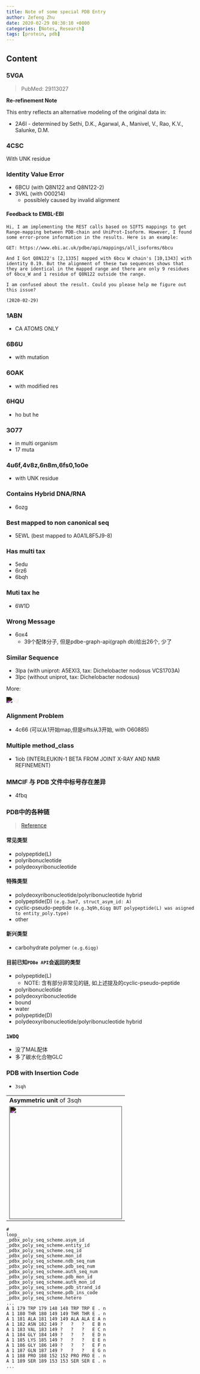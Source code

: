 ```yaml
---
title: Note of some special PDB Entry
author: Zefeng Zhu
date: 2020-02-29 08:30:10 +0800
categories: [Notes, Research]
tags: [protein, pdb]
---
```


## Content

### 5VGA

> PubMed: 29113027

__Re-refinement Note__

This entry reflects an alternative modeling of the original data in: 

* 2A6I - determined by Sethi, D.K., Agarwal, A., Manivel, V., Rao, K.V., Salunke, D.M.


### 4CSC

With UNK residue

### Identity Value Error

* 6BCU (with Q8N122 and Q8N122-2)
* 3VKL (with O00214)
  * possiblely caused by invalid alignment

#### Feedback to EMBL-EBI

```mail
Hi, I am implementing the REST calls based on SIFTS mappings to get Range-mapping between PDB-chain and UniProt-Isoform. However, I found some error-prone information in the results. Here is an example:

GET: https://www.ebi.ac.uk/pdbe/api/mappings/all_isoforms/6bcu

And I Got Q8N122's [2,1335] mapped with 6bcu W chain's [10,1343] with identity 0.19. But the alignment of these two sequences shows that they are identical in the mapped range and there are only 9 residues of 6bcu_W and 1 residue of Q8N122 outside the range.

I am confused about the result. Could you please help me figure out this issue?

(2020-02-29)
```

### 1ABN

* CA ATOMS ONLY

### 6B6U

* with mutation

### 6OAK

* with modified res

### 6HQU

* ho but he

### 3O77

* in multi organism
* 17 muta

### 4u6f,4v8z,6n8m,6fs0,1o0e

* with UNK residue

### Contains Hybrid DNA/RNA

* 6ozg

### Best mapped to non canonical seq

* 5EWL (best mapped to A0A1L8F5J9-8)

### Has multi tax

* 5edu
* 6rz6
* 6bqh

### Muti tax he

* 6W1D

### Wrong Message

* 6ox4
  * 39个配体分子, 但是pdbe-graph-api(graph db)给出26个, 少了

### Similar Sequence

* 3lpa (with uniprot: A5EXI3, tax: Dichelobacter nodosus VCS1703A)
* 3lpc (without uniprot, tax: Dichelobacter nodosus)

More:

![fig](../../assets/img/without_uniprot_20200522.png)

### Alignment Problem

* 4c66 (可以从1开始map,但是sifts从3开始, with O60885)

### Multiple method_class

* 1iob (INTERLEUKIN-1 BETA FROM JOINT X-RAY AND NMR REFINEMENT)

### MMCIF 与 PDB 文件中标号存在差异

* 4fbq

### PDB中的各种链

> [Reference](http://mmcif.wwpdb.org/dictionaries/mmcif_pdbx_v50.dic/Items/_entity_poly.type.html)

#### 常见类型

* polypeptide(L)
* polyribonucleotide
* polydeoxyribonucleotide

#### 特殊类型

* polydeoxyribonucleotide/polyribonucleotide hybrid
* polypeptide(D) `(e.g.3ue7, struct_asym_id: A)`
* cyclic-pseudo-peptide `(e.g.3q9h,6iqg BUT polypeptide(L) was asigned to entity_poly.type)`
* other

#### 新兴类型

* carbohydrate polymer `(e.g.6iqg)`

#### 目前已知`PDBe API`会返回的类型

* polypeptide(L)
  * NOTE: 含有部分非常见的链, 如上述提及的cyclic-pseudo-peptide
* polyribonucleotide
* polydeoxyribonucleotide
* bound
* water
* polypeptide(D)
* polydeoxyribonucleotide/polyribonucleotide hybrid

### `1WDQ`

* 没了MAL配体
* 多了碳水化合物GLC

### PDB with Insertion Code

* `3sqh`

<style>
  img {
    -webkit-filter: invert(1);
    filter: invert(1);
  }
</style>
<table align="center">
    <tr>
        <td>
            <b>Asymmetric unit</b> of 3sqh
        </td>
    </tr>
    <tr>
        <td>
            <img width="300em" src="https://cdn.rcsb.org/images/structures/sq/3sqh/3sqh_model-1.jpeg" />
        </td>
    </tr>
</table>

```cif
# 
loop_
_pdbx_poly_seq_scheme.asym_id 
_pdbx_poly_seq_scheme.entity_id 
_pdbx_poly_seq_scheme.seq_id 
_pdbx_poly_seq_scheme.mon_id 
_pdbx_poly_seq_scheme.ndb_seq_num 
_pdbx_poly_seq_scheme.pdb_seq_num 
_pdbx_poly_seq_scheme.auth_seq_num 
_pdbx_poly_seq_scheme.pdb_mon_id 
_pdbx_poly_seq_scheme.auth_mon_id 
_pdbx_poly_seq_scheme.pdb_strand_id 
_pdbx_poly_seq_scheme.pdb_ins_code 
_pdbx_poly_seq_scheme.hetero 
...
A 1 179 TRP 179 148 148 TRP TRP E . n 
A 1 180 THR 180 149 149 THR THR E . n 
A 1 181 ALA 181 149 149 ALA ALA E A n 
A 1 182 ASN 182 149 ?   ?   ?   E B n 
A 1 183 VAL 183 149 ?   ?   ?   E C n 
A 1 184 GLY 184 149 ?   ?   ?   E D n 
A 1 185 LYS 185 149 ?   ?   ?   E E n 
A 1 186 GLY 186 149 ?   ?   ?   E F n 
A 1 187 GLN 187 149 ?   ?   ?   E G n 
A 1 188 PRO 188 152 152 PRO PRO E . n 
A 1 189 SER 189 153 153 SER SER E . n 
...
```